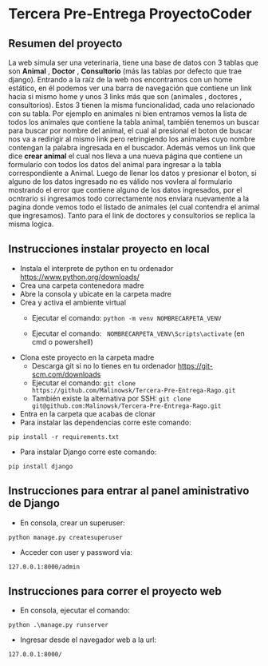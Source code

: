 # Tercera Pre-Entrega ProyectoCoder 

## Resumen del proyecto

La web simula ser una veterinaria, tiene una base de datos con 3 tablas que son <strong>Animal</strong> , <strong>Doctor</strong> , <strong>Consultorio</strong> (más las tablas por defecto que trae django). Entrando a la raíz de la web nos encontramos con un home estático, en él podemos ver una barra de navegación que contiene un link hacia si mismo home y unos 3 links más que son (animales , doctores , consultorios). Estos 3 tienen la misma funcionalidad, cada uno relacionado con su tabla. Por ejemplo en animales ni bien entramos vemos la lista de todos los animales que contiene la tabla animal, también tenemos un buscar para buscar por nombre del animal, el cual al presional el boton de buscar nos va a redirigir al mismo link pero retringiendo los animales cuyo nombre contengan la palabra ingresada en el buscador. Además vemos un link que dice <strong>crear animal</strong> el cual nos lleva a una nueva página que contiene un formulario con todos los datos del animal para ingresar a la tabla correspondiente a Animal. Luego de llenar los datos y presionar el boton, si alguno de los datos ingresado no es válido nos vovlera al formulario mostrando el error que contiene alguno de los datos ingresados, por el ocntrario si ingresamos todo correctamente nos enviara nuevamente a la pagina donde vemos todo el listado de animales (el cual contendra el animal que ingresamos). Tanto para el link de doctores y consultorios se replica la misma logica.

## Instrucciones instalar proyecto en local
+ Instala el interprete de python en tu ordenador https://www.python.org/downloads/
+ Crea una carpeta contenedora madre
+ Abre la consola y ubicate en la carpeta madre
+ Crea y activa el ambiente virtual
    + Ejecutar el comando: ```
python -m venv NOMBRECARPETA_VENV ```

    + Ejecutar el comando: ```
NOMBRECARPETA_VENV\Scripts\activate```
 (en cmd o powershell)
+ Clona este proyecto en la carpeta madre
    + Descarga git si no lo tienes en tu ordenador https://git-scm.com/downloads
    + Ejecutar el comando: ```git clone https://github.com/Malinowsk/Tercera-Pre-Entrega-Rago.git```
    + También existe la alternativa por SSH: ```git clone git@github.com:Malinowsk/Tercera-Pre-Entrega-Rago.git```
+ Entra en la carpeta que acabas de clonar
+ Para instalar las dependencias corre este comando:

```
pip install -r requirements.txt
```
+ Para instalar Django corre este comando:

```
pip install django
```

## Instrucciones para entrar al panel aministrativo de Django
+ En consola, crear un superuser:
```
python manage.py createsuperuser
```
+ Acceder con user y password via:
```
127.0.0.1:8000/admin
```


## Instrucciones para correr el proyecto web
+ En consola, ejecutar el comando:
```
python .\manage.py runserver
```
+ Ingresar desde el navegador web a la url:
```
127.0.0.1:8000/
```
